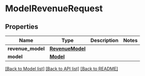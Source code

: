 # ModelRevenueRequest


## Properties
Name | Type | Description | Notes
------------ | ------------- | ------------- | -------------
**revenue_model** | [**RevenueModel**](RevenueModel.md) |  | 
**model** | [**Model**](Model.md) |  | 

[[Back to Model list]](../README.md#documentation-for-models) [[Back to API list]](../README.md#documentation-for-api-endpoints) [[Back to README]](../README.md)


